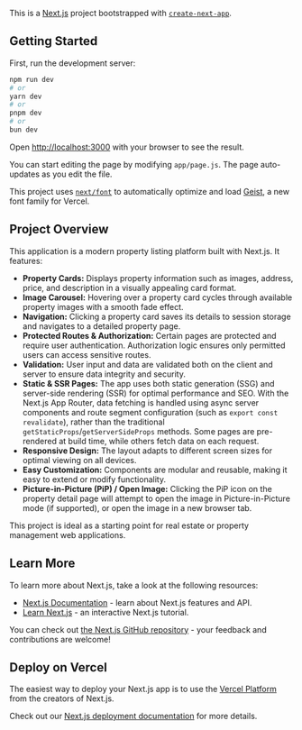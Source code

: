 This is a [Next.js](https://nextjs.org) project bootstrapped with [`create-next-app`](https://github.com/vercel/next.js/tree/canary/packages/create-next-app).

## Getting Started

First, run the development server:

```bash
npm run dev
# or
yarn dev
# or
pnpm dev
# or
bun dev
```

Open [http://localhost:3000](http://localhost:3000) with your browser to see the result.

You can start editing the page by modifying `app/page.js`. The page auto-updates as you edit the file.

This project uses [`next/font`](https://nextjs.org/docs/app/building-your-application/optimizing/fonts) to automatically optimize and load [Geist](https://vercel.com/font), a new font family for Vercel.


## Project Overview

This application is a modern property listing platform built with Next.js. It features:

- **Property Cards:** Displays property information such as images, address, price, and description in a visually appealing card format.
- **Image Carousel:** Hovering over a property card cycles through available property images with a smooth fade effect. 
- **Navigation:** Clicking a property card saves its details to session storage and navigates to a detailed property page.
- **Protected Routes & Authorization:** Certain pages are protected and require user authentication. Authorization logic ensures only permitted users can access sensitive routes.
- **Validation:** User input and data are validated both on the client and server to ensure data integrity and security.
- **Static & SSR Pages:** The app uses both static generation (SSG) and server-side rendering (SSR) for optimal performance and SEO. With the Next.js App Router, data fetching is handled using async server components and route segment configuration (such as `export const revalidate`), rather than the traditional `getStaticProps`/`getServerSideProps` methods. Some pages are pre-rendered at build time, while others fetch data on each request.
- **Responsive Design:** The layout adapts to different screen sizes for optimal viewing on all devices. 
- **Easy Customization:** Components are modular and reusable, making it easy to extend or modify functionality.
- **Picture-in-Picture (PiP) / Open Image:** Clicking the PiP icon on the property detail page will attempt to open the image in Picture-in-Picture mode (if supported), or open the image in a new browser tab.

This project is ideal as a starting point for real estate or property management web applications.

## Learn More

To learn more about Next.js, take a look at the following resources:

- [Next.js Documentation](https://nextjs.org/docs) - learn about Next.js features and API.
- [Learn Next.js](https://nextjs.org/learn) - an interactive Next.js tutorial.

You can check out [the Next.js GitHub repository](https://github.com/vercel/next.js) - your feedback and contributions are welcome!

## Deploy on Vercel

The easiest way to deploy your Next.js app is to use the [Vercel Platform](https://vercel.com/new?utm_medium=default-template&filter=next.js&utm_source=create-next-app&utm_campaign=create-next-app-readme) from the creators of Next.js.

Check out our [Next.js deployment documentation](https://nextjs.org/docs/app/building-your-application/deploying) for more details.



